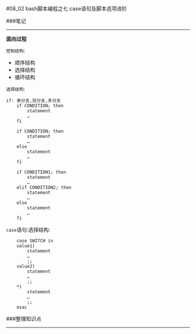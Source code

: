 #08_02 bash脚本编程之七 case语句及脚本选项进阶

###笔记

---

**面向过程**

`控制结构`:

* 顺序结构
* 选择结构
* 循环结构

`选择结构`:

	if: 单分支,双分支,多分支		if CONDITION; then			statement			…		fi				if CONDITION; then			statement			…		else			statement			…		fi		if CONDITION1; then			statement			…		elif CONDITION2; then			statement			…		else			statement			…		fi`case`语句:选择结构:
		case SWITCH in		value1)			statement			…			;;		value2)			statement			…			;;		*)			statement			…			;;		esac
###整理知识点

---